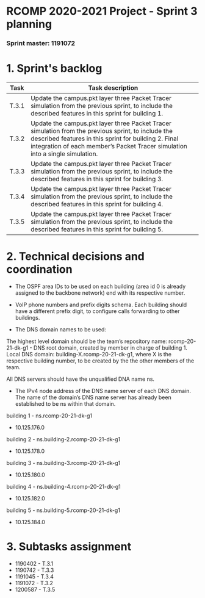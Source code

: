 RCOMP 2020-2021 Project - Sprint 3 planning
===========================================
### Sprint master: 1191072 ###

# 1. Sprint's backlog #

|Task         | Task description|
|----|----|
|T.3.1|Update the campus.pkt layer three Packet Tracer simulation from the previous sprint, to include the described features in this sprint for building 1.|
|T.3.2|Update the campus.pkt layer three Packet Tracer simulation from the previous sprint, to include the described features in this sprint for building 2. Final integration of each member’s Packet Tracer simulation into a single simulation.|
|T.3.3|Update the campus.pkt layer three Packet Tracer simulation from the previous sprint, to include the described features in this sprint for building 3.|
|T.3.4|Update the campus.pkt layer three Packet Tracer simulation from the previous sprint, to include the described features in this sprint for building 4.|
|T.3.5|Update the campus.pkt layer three Packet Tracer simulation from the previous sprint, to include the described features in this sprint for building 5.|

# 2. Technical decisions and coordination #

 * The OSPF area IDs to be used on each building (area id 0 is already assigned to the backbone network) end with its respective number.

 * VoIP phone numbers and prefix digits schema. Each building should have a different prefix digit, to configure calls forwarding to other buildings.

 * The DNS domain names to be used:

 The highest level domain should be the team’s repository
name: rcomp-20-21-dk-g1 - DNS root domain, created by member in charge of building 1.
Local DNS domain: building-X.rcomp-20-21-dk-g1, where X is the respective building number, to be created by the the other members of the team.

  All DNS servers should have the unqualified DNA name ns.

 * The IPv4 node address of the DNS name server of each DNS domain. The name of the domain’s
DNS name server has already been established to be ns within that domain.

building 1 - ns.rcomp-20-21-dk-g1

- 10.125.176.0

building 2 - ns.building-2.rcomp-20-21-dk-g1

- 10.125.178.0

building 3 - ns.building-3.rcomp-20-21-dk-g1

- 10.125.180.0

building 4 - ns.building-4.rcomp-20-21-dk-g1

- 10.125.182.0

building 5 - ns.building-5.rcomp-20-21-dk-g1

- 10.125.184.0

# 3. Subtasks assignment #

  * 1190402 - T.3.1
  * 1190742 - T.3.3
  * 1191045 - T.3.4
  * 1191072 - T.3.2
  * 1200587 - T.3.5
